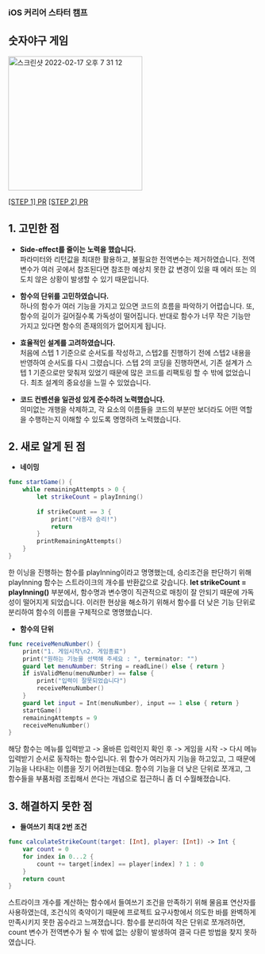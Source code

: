 ### iOS 커리어 스타터 캠프

## 숫자야구 게임
<img width="270" alt="스크린샷 2022-02-17 오후 7 31 12" src="https://user-images.githubusercontent.com/76479760/154457688-3be6fee3-f170-44bc-b066-14bae5611efe.png">

[[STEP 1] PR](https://github.com/yagom-academy/ios-number-baseball/pull/57)
[[STEP 2] PR](https://github.com/yagom-academy/ios-number-baseball/pull/63)

## 1. 고민한 점

- **Side-effect를 줄이는 노력을 했습니다.**   
파라미터와 리턴값을 최대한 활용하고, 불필요한 전역변수는 제거하였습니다. 전역변수가 여러 곳에서 참조된다면 참조한 예상치 못한 값 변경이 있을 때 에러 또는 의도치 않은 상황이 발생할 수 있기 때문입니다.

- **함수의 단위를 고민하였습니다.**  
하나의 함수가 여러 기능을 가지고 있으면 코드의 흐름을 파악하기 어렵습니다. 또, 함수의 길이가 길어질수록 가독성이 떨어집니다. 반대로 함수가 너무 작은 기능만 가지고 있다면 함수의 존재의의가 없어지게 됩니다.

- **효율적인 설계를 고려하였습니다.**  
처음에 스텝 1 기준으로 순서도를 작성하고, 스텝2를 진행하기 전에 스텝2 내용을 반영하여 순서도를 다시 그렸습니다. 스텝 2의 코딩을 진행하면서, 기존 설계가 스텝 1 기준으로만 맞춰져 있었기 때문에 많은 코드를 리팩토링 할 수 밖에 없었습니다. 최초 설계의 중요성을 느낄 수 있었습니다. 

- **코드 컨벤션을 일관성 있게 준수하려 노력했습니다.**  
의미없는 개행을 삭제하고, 각 요소의 이름들을 코드의 부분만 보더라도 어떤 역할을 수행하는지 이해할 수 있도록 명명하려 노력했습니다.

## 2. 새로 알게 된 점

- **네이밍**

```swift
func startGame() {
    while remainingAttempts > 0 {
        let strikeCount = playInning()
        
        if strikeCount == 3 {
            print("사용자 승리!")
            return
        }
        printRemainingAttempts()
    }
}
```
한 이닝을 진행하는 함수를 playInning이라고 명명했는데, 승리조건을 판단하기 위해 playInning 함수는 스트라이크의 개수를 반환값으로 갖습니다. **let strikeCount = playInning()** 부분에서, 함수명과 변수명이 직관적으로 매칭이 잘 안되기 때문에 가독성이 떨어지게 되었습니다. 이러한 현상을 해소하기 위해서 함수를 더 낮은 기능 단위로 분리하여 함수의 이름을 구체적으로 명명했습니다.

- **함수의 단위**
```swift
func receiveMenuNumber() {
    print("1. 게임시작\n2. 게임종료")
    print("원하는 기능을 선택해 주세요 : ", terminator: "")
    guard let menuNumber: String = readLine() else { return }
    if isValidMenu(menuNumber) == false {
        print("입력이 잘못되었습니다")
        receiveMenuNumber()
    }
    guard let input = Int(menuNumber), input == 1 else { return }
    startGame()
    remainingAttempts = 9
    receiveMenuNumber()
}

```
해당 함수는 메뉴를 입력받고 -> 올바른 입력인지 확인 후 -> 게임을 시작 -> 다시 메뉴 입력받기 순서로 동작하는 함수입니다. 위 함수가 여러가지 기능을 하고있고, 그 때문에 기능을 나타내는 이름을 짓기 어려웠는데요. 함수의 기능을 더 낮은 단위로 쪼개고, 그 함수들을 부품처럼 조립해서 쓴다는 개념으로 접근하니 좀 더 수월해졌습니다.


## 3. 해결하지 못한 점

- **들여쓰기 최대 2번 조건**

```swift
func calculateStrikeCount(target: [Int], player: [Int]) -> Int {
    var count = 0
    for index in 0...2 {
        count += target[index] == player[index] ? 1 : 0
    }
    return count
}
 ```
스트라이크 개수를 계산하는 함수에서 들여쓰기 조건을 만족하기 위해 물음표 연산자를 사용하였는데, 조건식의 축약이기 때문에 프로젝트 요구사항에서 의도한 바를 완벽하게 만족시키지 못한 꼼수라고 느껴졌습니다. 함수를 분리하여 작은 단위로 쪼개려하면, count 변수가 전역변수가 될 수 밖에 없는 상황이 발생하여 결국 다른 방법을 찾지 못하였습니다. 



